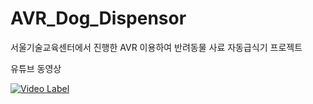 # AVR_Dog_Dispensor
서울기술교육센터에서 진행한 AVR 이용하여 반려동물 사료 자동급식기 프로젝트



유튜브 동영상

[![Video Label](http://img.youtube.com/vi/l2rengSFWrg/0.jpg)](https://youtu.be/l2rengSFWrg?t=0s)
